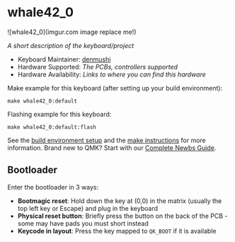 # whale42_0

![whale42_0](imgur.com image replace me!)

*A short description of the keyboard/project*

* Keyboard Maintainer: [denmushi](https://github.com/dondoko1970)
* Hardware Supported: *The PCBs, controllers supported*
* Hardware Availability: *Links to where you can find this hardware*

Make example for this keyboard (after setting up your build environment):

    make whale42_0:default

Flashing example for this keyboard:

    make whale42_0:default:flash

See the [build environment setup](https://docs.qmk.fm/#/getting_started_build_tools) and the [make instructions](https://docs.qmk.fm/#/getting_started_make_guide) for more information. Brand new to QMK? Start with our [Complete Newbs Guide](https://docs.qmk.fm/#/newbs).

## Bootloader

Enter the bootloader in 3 ways:

* **Bootmagic reset**: Hold down the key at (0,0) in the matrix (usually the top left key or Escape) and plug in the keyboard
* **Physical reset button**: Briefly press the button on the back of the PCB - some may have pads you must short instead
* **Keycode in layout**: Press the key mapped to `QK_BOOT` if it is available
